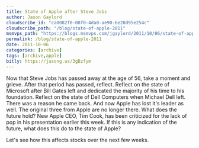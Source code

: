 ```yaml
---
title: State of Apple after Steve Jobs
author: Jason Gaylord
cloudscribe_id: "ca0082f0-08f0-4da8-ae90-6e28d95e254c"
cloudscribe_path: "/blog/state-of-apple-2011"
msmvps_path: "https://blogs.msmvps.com/jgaylord/2011/10/06/state-of-apple/"
permalink: /blog/state-of-apple-2011
date: 2011-10-06
categories: [archive]
tags: [archive,apple]
bitly: https://jasong.us/3gBzfym
---
```


Now that Steve Jobs has passed away at the age of 56, take a moment and grieve. After that period has passed, reflect. Reflect on the state of Microsoft after Bill Gates left and dedicated the majority of his time to his foundation. Reflect on the state of Dell Computers when Michael Dell left. There was a reason he came back. And now Apple has lost it's leader as well. The original three from Apple are no longer there. What does the future hold? New Apple CEO, Tim Cook, has been criticized for the lack of pop in his presentation earlier this week. If this is any indication of the future, what does this do to the state of Apple?

Let's see how this affects stocks over the next few weeks.